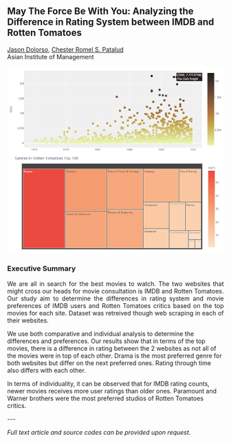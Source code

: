 ## May The Force Be With You: Analyzing the Difference in Rating System between IMDB and Rotten Tomatoes

[Jason Dolorso](https://www.linkedin.com/in/jasondolorso/),
[Chester Romel S. Patalud](https://www.linkedin.com/in/chesterromelpatalud)  
Asian Institute of Management

[<img src="../images/IMDB.png"/>](https://raw.githubusercontent.com/jasondolorso/jasondolorso.github.io/master/images/IMDB.png)

### Executive Summary
<p align="justify">
We are all in search for the best movies to watch. The two websites that might cross our heads for movie consultation is IMDB and Rotten Tomatoes. Our study aim to determine the differences in rating system and movie preferences of IMDB users and Rotten Tomatoes critics based on the top movies for each site. Dataset was retreived though web scraping in each of their websites.

We use both comparative and individual analysis to determine the differences and preferences. Our results show that in terms of the top movies, there is a difference in rating between the 2 websites as not all of the movies were in top of each other. Drama is the most preferred genre for both websites but differ on the next preferred ones. Rating through time also differs with each other.

In terms of individuality, it can be observed that for IMDB rating counts, newer movies receives more user ratings than older ones. Paramount and Warner brothers were the most preferred studios of Rotten Tomatoes critics.
</p>
---

*Full text article and source codes can be provided upon request*.


